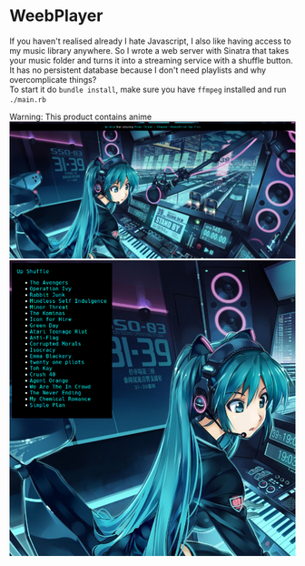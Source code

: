 # WeebPlayer
If you haven't realised already I hate Javascript, I also like having access to my music library anywhere. So I wrote a web server with Sinatra that takes your music folder and turns it into a streaming service with a shuffle button. It has no persistent database because I don't need playlists and why overcomplicate things?  
To start it do `bundle install`, make sure you have `ffmpeg` installed and run `./main.rb`

Warning: This product contains anime  
![artists.png](screenies/now_playing.png)
![artists.png](screenies/artists.png)
